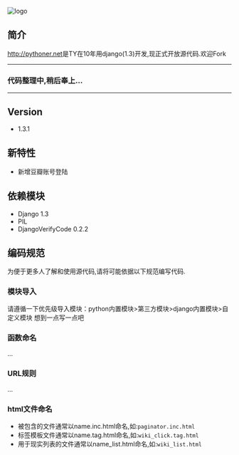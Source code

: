 ![logo](http://pythoner.net/static/images/logo.png)

简介
---
<http://pythoner.net>是TY在10年用django(1.3)开发,现正式开放源代码.欢迎Fork

----
### 代码整理中,稍后奉上...
----

Version
-------
+ 1.3.1

新特性
-----
+ 新增豆瓣账号登陆

依赖模块
-------
+ Django 1.3
+ PIL
+ DjangoVerifyCode  0.2.2

编码规范
-------
为便于更多人了解和使用源代码,请将可能依据以下规范编写代码.

### 模块导入
请遵循一下优先级导入模块：python内置模块>第三方模块>django内置模块>自定义模块
想到一点写一点吧

### 函数命名
...

### URL规则
...

### html文件命名
+ 被包含的文件通常以name.inc.html命名,如:``` paginator.inc.html ```
+ 标签模板文件通常以name.tag.html命名,如:``` wiki_click.tag.html ```
+ 用于现实列表的文件通常以name_list.html命名,如:``` wiki_list.html ```


